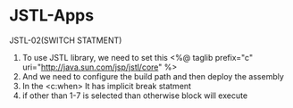 # JSTL-Apps


JSTL-02(SWITCH STATMENT)
1. To use JSTL library, we need to set this <%@ taglib prefix="c" uri="http://java.sun.com/jsp/jstl/core" %>
2. And we need to configure the build path and then deploy the assembly
3. In the <c:when> It has implicit break statment 
4. if other than 1-7 is selected than otherwise block will execute
